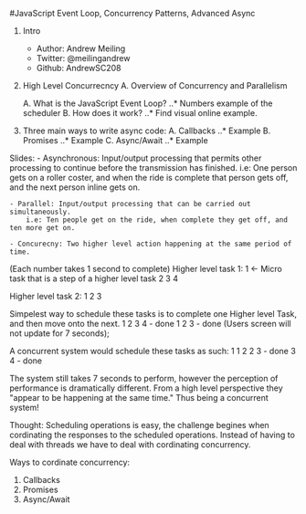 #JavaScript Event Loop, Concurrency Patterns, Advanced Async

1. Intro
    - Author: Andrew Meiling
    - Twitter: @meilingandrew
    - Github: AndrewSC208

2. High Level Concurrecncy 
    A. Overview of Concurrency and Parallelism 

    A. What is the JavaScript Event Loop?
        ..* Numbers example of the scheduler
    B. How does it work?
        ..* Find visual online example.

3.  Three main ways to write async code:
    A. Callbacks
        ..* Example
    B. Promises
        ..* Example
    C. Async/Await
        ..* Example


Slides:
    - Asynchronous: Input/output processing that permits other processing to continue before the transmission has finished.
        i.e: One person gets on a roller coster, and when the ride is complete that person gets off, and the next person inline gets on.

    - Parallel: Input/output processing that can be carried out simultaneously.
        i.e: Ten people get on the ride, when complete they get off, and ten more get on.
    
    - Concurecny: Two higher level action happening at the same period of time.

(Each number takes 1 second to complete)
Higher level task 1:
    1 <- Micro task that is a step of a higher level task
    2
    3
    4

Higher level task 2:
    1
    2
    3

Simpelest way to schedule these tasks is to complete one Higher level Task, and then move onto the next.
1
2
3
4 - done
1
2
3 - done (Users screen will not update for 7 seconds);

A concurrent system would schedule these tasks as such:
1
1
2
2
3 - done
3
4 - done

The system still takes 7 seconds to perform, however the perception of performance is dramatically different. From a high level perspective they "appear to be happening at the same time." Thus being a concurrent system!

Thought:
Scheduling operations is easy, the challenge begines when cordinating the responses to the scheduled operations. Instead of having to deal with threads we have to deal with cordinating concurrency.

Ways to cordinate concurrency:
1. Callbacks
2. Promises
3. Async/Await



